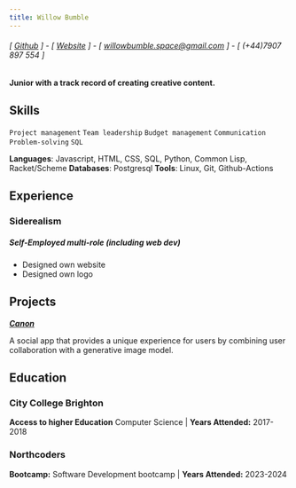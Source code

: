 ```yaml
---
title: Willow Bumble
---
```

###### [ [Github](https://github.com/Sailynx-Zenefer) ] - [ [Website](https://siderealism.space/) ] - [ willowbumble.space@gmail.com ] - [ (+44)7907 897 554 ]
#### Junior  with a track record of creating creative content.

## Skills
```Project management```
```Team leadership```
```Budget management```
```Communication```
```Problem-solving```
```SQL```

**Languages**: Javascript, HTML, CSS, SQL, Python, Common Lisp, Racket/Scheme
**Databases**: Postgresql
**Tools**: Linux, Git, Github-Actions

## Experience
### Siderealism
##### Self-Employed multi-role (including web dev)
- Designed own website
- Designed own logo 


## Projects
**[*Canon*](https://github.com/osaxon/canon)**

A social app that provides a unique experience for users by combining user collaboration with a generative image model.

## Education

### City College Brighton
**Access to higher Education** Computer Science | **Years Attended:** 2017-2018

### Northcoders
**Bootcamp:** Software Development bootcamp | **Years Attended:** 2023-2024 
